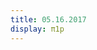 ```yaml
---
title: 05.16.2017
display: π1p
---
```

<script src="../js/three.js"></script>
<script src="../js/controls/OrbitControls.js"></script>
<script src="../js/controls/DeviceOrientationControls.js"></script>

<script src="../js/utils/dat.gui.min.js"></script>
<script src="../js/loaders/PLYLoader.js"></script>
<script src="../js/effects/StereoEffect.js"></script>

<script src="../js/Detector.js"></script>
<script src="../js/stats.min.js"></script>

<script id="vertexShader" type="x-shader/x-vertex">
	varying float depth;
	varying float z_coord;
	uniform float center_x;
	uniform float center_y;
	uniform float time;

	void main() {
		
		float scale = (sin(time*0.2)+1.0)*.01 + .004;
		float height = 200.0;
		vec3 vertex = position;
		
		vertex.z += exp(-(pow((vertex.x-center_x)*scale, 2.0) + pow((vertex.y-center_y)*scale, 2.0))) * height;
		vec4 cs_pos = projectionMatrix * modelViewMatrix * vec4( vertex, 1.0 );
		depth = cs_pos.z * .001;
		
		z_coord = vertex.x;
		gl_Position = cs_pos;
	}
</script>

<script id="fragmentShader" type="x-shader/x-fragment">
	varying float depth;
	varying float z_coord;
	uniform float time;
	
	void main() {
		float proportion = (sin(time*.01)+1.0)*2.5+5.0;
		float speed = 4.0;
		float shit = step(mod(z_coord+time*speed, proportion), 1.0);
		float c = shit;
		gl_FragColor = vec4(c,c,c,1.);

	}
</script>

<div id="container"></div>

<script src="../js/day6.js"></script>

